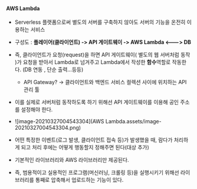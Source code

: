 #### AWS Lambda

- Serverless 플랫폼으로써 별도의 서버를 구축하지 않아도 서버의 기능을 온전히 이용하는 서비스
- 구성도 : **플레이어(클라이언트) -> API 게이트웨이 -> AWS Lambda <---> DB**
- 즉,  클라이언트가 요청(request)을 하면 API 게이트웨이( 별도의 웹 서버처럼 동작 )가 요청을 받아서 Lambda로 넘겨주고 Lambda에서 작성한 **함수**역할로 작동한다. (DB 연동 , 단순 출력...등등)
  - API Gateway? -> 클라이언트와 백엔드 서비스 컬렉션 사이에 위치하는 API 관리 툴
- 이를 실제로 서버처럼 동작하도록 하기 위해선 API 게이트웨이를 이용해 공인 주소를 설정해야 한다.
- ![image-20210327004543304](AWS Lambda.assets/image-20210327004543304.png)

- 어떤 특정한 이벤트(로그 발생, 클라이언트 접속 등)가 발생했을 때, 람다가 처리하게 되고 처리 후에는 어떻게 행동할지 정해주면 된다(대상 추가)



- 기본적인 라이브러리와 AWS 라이브러리만 제공된다.
- 즉, 범용적이고 실용적인 프로그램(머신러닝, 크롤링 등)을 실행시키기 위해선 라이브러리를 통째로 압축해서 업로드하는 기능이 있다. 
